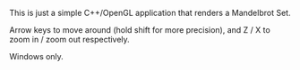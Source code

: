 This is just a simple C++/OpenGL application that renders a Mandelbrot Set.

Arrow keys to move around (hold shift for more precision), and Z / X to zoom in / zoom out respectively.

Windows only.
